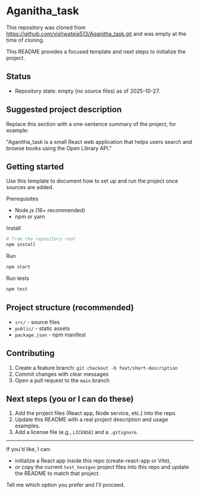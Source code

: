 # Aganitha_task

This repository was cloned from https://github.com/vishwateja513/Aganitha_task.git and was empty at the time of cloning.

This README provides a focused template and next steps to initialize the project.

## Status

- Repository state: empty (no source files) as of 2025-10-27.

## Suggested project description

Replace this section with a one-sentence summary of the project, for example:

"Aganitha_task is a small React web application that helps users search and browse books using the Open Library API." 

## Getting started

Use this template to document how to set up and run the project once sources are added.

Prerequisites

- Node.js (16+ recommended)
- npm or yarn

Install

```bash
# from the repository root
npm install
```

Run

```bash
npm start
```

Run tests

```bash
npm test
```

## Project structure (recommended)

- `src/` - source files
- `public/` - static assets
- `package.json` - npm manifest

## Contributing

1. Create a feature branch: `git checkout -b feat/short-description`
2. Commit changes with clear messages
3. Open a pull request to the `main` branch

## Next steps (you or I can do these)

1. Add the project files (React app, Node service, etc.) into the repo.
2. Update this README with a real project description and usage examples.
3. Add a license file (e.g., `LICENSE`) and a `.gitignore`.

---

If you'd like, I can:

- initialize a React app inside this repo (create-react-app or Vite),
- or copy the current `test_hextgen` project files into this repo and update the README to match that project.

Tell me which option you prefer and I'll proceed.
